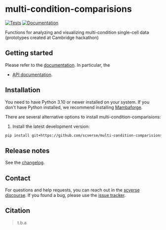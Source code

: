 # multi-condition-comparisions

[![Tests][badge-tests]][link-tests]
[![Documentation][badge-docs]][link-docs]

[badge-tests]: https://img.shields.io/github/actions/workflow/status/grst/multi-condition-comparisions/test.yaml?branch=main
[link-tests]: https://github.com/scverse/multi-condition-comparisons/actions/workflows/test.yml
[badge-docs]: https://img.shields.io/readthedocs/multi-condition-comparisions

Functions for analyzing and visualizing multi-condition single-cell data (prototypes created at Cambridge hackathon)

## Getting started

Please refer to the [documentation][link-docs]. In particular, the

-   [API documentation][link-api].

## Installation

You need to have Python 3.10 or newer installed on your system. If you don't have
Python installed, we recommend installing [Mambaforge](https://github.com/conda-forge/miniforge#mambaforge).

There are several alternative options to install multi-condition-comparisions:

<!--
1) Install the latest release of `multi-condition-comparisions` from `PyPI <https://pypi.org/project/multi-condition-comparisions/>`_:

```bash
pip install multi-condition-comparisions
```
-->

1. Install the latest development version:

```bash
pip install git+https://github.com/scverse/multi-condition-comparisions.git@main
```

## Release notes

See the [changelog][changelog].

## Contact

For questions and help requests, you can reach out in the [scverse discourse][scverse-discourse].
If you found a bug, please use the [issue tracker][issue-tracker].

## Citation

> t.b.a

[scverse-discourse]: https://discourse.scverse.org/
[issue-tracker]: https://github.com/grst/multi-condition-comparisions/issues
[changelog]: https://multi-condition-comparisions.readthedocs.io/latest/changelog.html
[link-docs]: https://multi-condition-comparisions.readthedocs.io
[link-api]: https://multi-condition-comparisions.readthedocs.io/latest/api.html
